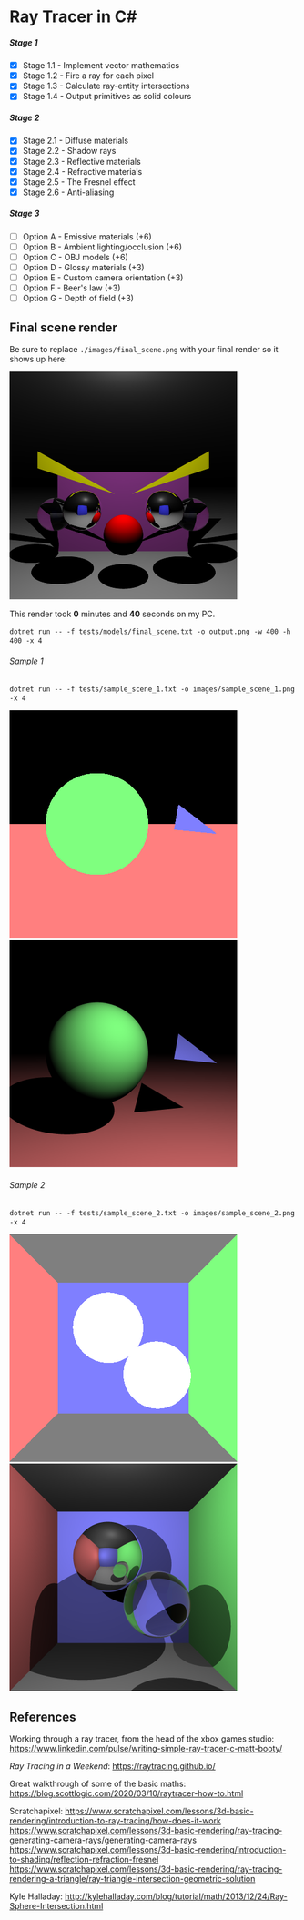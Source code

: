 # Ray Tracer in C#

##### Stage 1

- [x] Stage 1.1 - Implement vector mathematics
- [x] Stage 1.2 - Fire a ray for each pixel
- [x] Stage 1.3 - Calculate ray-entity intersections
- [x] Stage 1.4 - Output primitives as solid colours

##### Stage 2

- [x] Stage 2.1 - Diffuse materials
- [x] Stage 2.2 - Shadow rays
- [x] Stage 2.3 - Reflective materials
- [x] Stage 2.4 - Refractive materials
- [x] Stage 2.5 - The Fresnel effect
- [x] Stage 2.6 - Anti-aliasing

##### Stage 3

- [ ] Option A - Emissive materials (+6)
- [ ] Option B - Ambient lighting/occlusion (+6)
- [ ] Option C - OBJ models (+6)
- [ ] Option D - Glossy materials (+3)
- [ ] Option E - Custom camera orientation (+3)
- [ ] Option F - Beer's law (+3)
- [ ] Option G - Depth of field (+3)

## Final scene render

Be sure to replace `./images/final_scene.png` with your final render so it shows up here:

![My final render](./images/final_scene.png)

This render took **0** minutes and **40** seconds on my PC.

```
dotnet run -- -f tests/models/final_scene.txt -o output.png -w 400 -h 400 -x 4
```

###### Sample 1

```
dotnet run -- -f tests/sample_scene_1.txt -o images/sample_scene_1.png -x 4
```

<p float="left">
  <img src="./images/sample_scene_1_s1.png" />
  <img src="./images/sample_scene_1_s2.png" /> 
</p>

###### Sample 2

```
dotnet run -- -f tests/sample_scene_2.txt -o images/sample_scene_2.png -x 4
```

<p float="left">
  <img src="./images/sample_scene_2_s1.png" />
  <img src="./images/sample_scene_2_s2.png" /> 
</p>

## References

Working through a ray tracer, from the head of the xbox games studio: https://www.linkedin.com/pulse/writing-simple-ray-tracer-c-matt-booty/

_Ray Tracing in a Weekend_: https://raytracing.github.io/

Great walkthrough of some of the basic maths: https://blog.scottlogic.com/2020/03/10/raytracer-how-to.html

Scratchapixel:
https://www.scratchapixel.com/lessons/3d-basic-rendering/introduction-to-ray-tracing/how-does-it-work
https://www.scratchapixel.com/lessons/3d-basic-rendering/ray-tracing-generating-camera-rays/generating-camera-rays
https://www.scratchapixel.com/lessons/3d-basic-rendering/introduction-to-shading/reflection-refraction-fresnel
https://www.scratchapixel.com/lessons/3d-basic-rendering/ray-tracing-rendering-a-triangle/ray-triangle-intersection-geometric-solution

Kyle Halladay:
http://kylehalladay.com/blog/tutorial/math/2013/12/24/Ray-Sphere-Intersection.html
